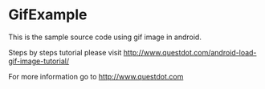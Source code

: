 # GifExample
This is the sample source code using gif image in android.

Steps by steps tutorial please visit http://www.questdot.com/android-load-gif-image-tutorial/

For more information go to http://www.questdot.com
